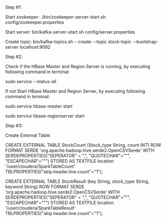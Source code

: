 Step #1:

Start zookeeper:
./bin/zookeeper-server-start.sh config/zookeeper.properties

Start server:
bin/kafka-server-start.sh config/server.properties

Create topic:
bin/kafka-topics.sh --create --topic stock-topic --bootstrap-server localhost:9092


Step #2:

Check if the HBase Master and Region Server is running, by executing following command in terminal:

sudo service --status-all

If not Start HBase Master and Region Server, by executing following command in terminal:

sudo service hbase-master start

sudo service hbase-regionserver start


Step #3:

Create External Table:

CREATE EXTERNAL TABLE StockCount (Stock_type String, count INT) ROW FORMAT SERDE 'org.apache.hadoop.hive.serde2.OpenCSVSerde' WITH SERDEPROPERTIES("SEPERATOR" = ",", 	"QUOTECHAR"="\"", "ESCAPECHAR"="\"") STORED AS TEXTFILE location '/user/cloudera/SparkTableCount' TBLPROPERTIES("skip.header.line.count"="1");


CREATE EXTERNAL TABLE StockResult (key String, stock_type String, keyword String) ROW FORMAT SERDE 'org.apache.hadoop.hive.serde2.OpenCSVSerde' WITH SERDEPROPERTIES("SEPERATOR" = 	",", "QUOTECHAR"="\"", "ESCAPECHAR"="\"") STORED AS TEXTFILE location '/user/cloudera/SparkTableResult' TBLPROPERTIES("skip.header.line.count"="1");
